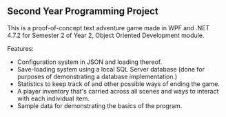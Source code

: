 ## Second Year Programming Project

This is a proof-of-concept text adventure game made in WPF and .NET 4.7.2 for Semester 2 of Year 2, Object Oriented Development module.

Features:
- Configuration system in JSON and loading thereof.
- Save-loading system using a local SQL Server database (done for purposes of demonstrating a database implementation.)
- Statistics to keep track of and other possible ways of ending the game.
- A player inventory that's carried across all scenes and ways to interact with each individual item.
- Sample data for demonstrating the basics of the program.